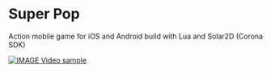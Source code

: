 # Super Pop
Action mobile game for iOS and Android build with Lua and Solar2D (Corona SDK)

[![IMAGE Video sample](https://img.youtube.com/vi/l3b-iGVJZLY/0.jpg)](https://www.youtube.com/watch?v=l3b-iGVJZLY)
